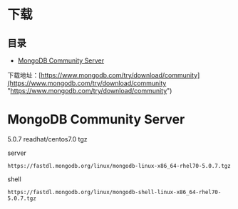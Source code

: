 # 下载

## 目录

-   [MongoDB Community Server](#MongoDB-Community-Server)

下载地址：[https://www.mongodb.com/try/download/community](https://www.mongodb.com/try/download/community "https://www.mongodb.com/try/download/community")

# MongoDB Community Server

5.0.7 readhat/centos7.0 tgz

server

```纯文本
https://fastdl.mongodb.org/linux/mongodb-linux-x86_64-rhel70-5.0.7.tgz
```

shell

```纯文本
https://fastdl.mongodb.org/linux/mongodb-shell-linux-x86_64-rhel70-5.0.7.tgz
```
